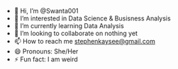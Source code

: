- 👋 Hi, I’m @Swanta001
- 👀 I’m interested in Data Science & Busisness Analysis
- 🌱 I’m currently learning Data Analysis
- 💞️ I’m looking to collaborate on nothing yet
- 📫 How to reach me stephenkaysee@gmail.com
- 😄 Pronouns: She/Her
- ⚡ Fun fact: I am weird

<!---
Swanta001/Swanta001 is a ✨ special ✨ repository because its `README.md` (this file) appears on your GitHub profile.
You can click the Preview link to take a look at your changes.
--->
